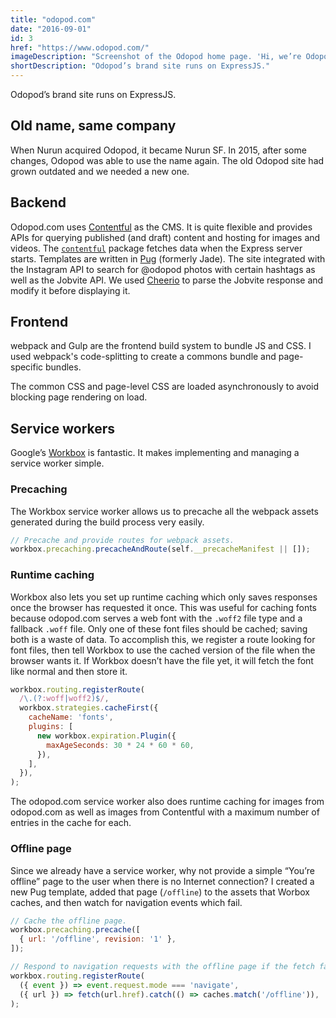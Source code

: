 ```yaml
---
title: "odopod.com"
date: "2016-09-01"
id: 3
href: "https://www.odopod.com/"
imageDescription: "Screenshot of the Odopod home page. 'Hi, we’re Odopod — a digital design agency.'"
shortDescription: "Odopod’s brand site runs on ExpressJS."
---
```


Odopod’s brand site runs on ExpressJS.

## Old name, same company

When Nurun acquired Odopod, it became Nurun SF. In 2015, after some changes, Odopod was able to use the name again. The old Odopod site had grown outdated and we needed a new one.

## Backend

Odopod.com uses [Contentful](https://www.contentful.com) as the CMS. It is quite flexible and provides APIs for querying published (and draft) content and hosting for images and videos. The [`contentful`](https://www.npmjs.com/package/contentful) package fetches data when the Express server starts. Templates are written in [Pug](https://www.npmjs.com/package/pug) (formerly Jade). The site integrated with the Instagram API to search for @odopod photos with certain hashtags as well as the Jobvite API. We used [Cheerio](https://www.npmjs.com/package/cheerio) to parse the Jobvite response and modify it before displaying it.

## Frontend

webpack and Gulp are the frontend build system to bundle JS and CSS. I used webpack's code-splitting to create a commons bundle and page-specific bundles.

The common CSS and page-level CSS are loaded asynchronously to avoid blocking page rendering on load.

## Service workers

Google’s [Workbox](https://github.com/googlechrome/workbox) is fantastic. It makes implementing and managing a service worker simple.

### Precaching

The Workbox service worker allows us to precache all the webpack assets generated during the build process very easily.

```js
// Precache and provide routes for webpack assets.
workbox.precaching.precacheAndRoute(self.__precacheManifest || []);
```

### Runtime caching

Workbox also lets you set up runtime caching which only saves responses once the browser has requested it once. This was useful for caching fonts because odopod.com serves a web font with the `.woff2` file type and a fallback `.woff` file. Only one of these font files should be cached; saving both is a waste of data. To accomplish this, we register a route looking for font files, then tell Workbox to use the cached version of the file when the browser wants it. If Workbox doesn’t have the file yet, it will fetch the font like normal and then store it.

```js
workbox.routing.registerRoute(
  /\.(?:woff|woff2)$/,
  workbox.strategies.cacheFirst({
    cacheName: 'fonts',
    plugins: [
      new workbox.expiration.Plugin({
        maxAgeSeconds: 30 * 24 * 60 * 60,
      }),
    ],
  }),
);
```

The odopod.com service worker also does runtime caching for images from odopod.com as well as images from Contentful with a maximum number of entries in the cache for each.

### Offline page

Since we already have a service worker, why not provide a simple “You’re offline” page to the user when there is no Internet connection? I created a new Pug template, added that page (`/offline`) to the assets that Worbox caches, and then watch for navigation events which fail.

```js
// Cache the offline page.
workbox.precaching.precache([
  { url: '/offline', revision: '1' },
]);

// Respond to navigation requests with the offline page if the fetch fails.
workbox.routing.registerRoute(
  ({ event }) => event.request.mode === 'navigate',
  ({ url }) => fetch(url.href).catch(() => caches.match('/offline')),
);
```
